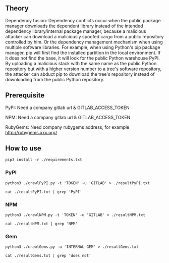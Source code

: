 ## Theory

Dependency fusion: Dependency conflicts occur when the public package manager downloads the dependent library instead of the intended dependency library/internal package manager, because a malicious attacker can download a maliciously spoofed cargo from a public repository controlled by him. Or the dependency management mechanism when using multiple software libraries. For example, when using Python's pip package manager, pip will first find the installed partition in the local environment. If it does not find the base, it will look for the public Python warehouse PyPI. By uploading a malicious stack with the same name as the public Python repository but with a higher version number to a tree's software repository, the attacker can abduct pip to download the tree's repository instead of downloading from the public Python repository.


## Prerequisite

PyPI: Need a company gitlab url & GITLAB_ACCESS_TOKEN

NPM: Need a company gitlab url & GITLAB_ACCESS_TOKEN

RubyGems: Need company rubygems address, for example http://rubygems.xxx.org/

## How to use

```
pip3 install -r ./requirements.txt 

```


### PyPI

```
python3 ./crawlPyPI.py -t 'TOKEN' -u 'GITLAB' > ./resultPyPI.txt

cat ./resultPyPI.txt | grep 'PyPI'
```

### NPM

```
python3 ./crawlNPM.py -t 'TOKEN' -u 'GITLAB' > ./resultNPM.txt

cat ./resultNPM.txt | grep 'NPM'

```

### Gem

```
python3 ./crawlGems.py -u 'INTERNAL GEM' > ./resultGems.txt

cat ./resultGems.txt | grep 'does not'

```
